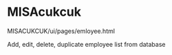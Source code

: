 # MISAcukcuk
MISACUKCUK/ui/pages/emloyee.html

Add, edit, delete, duplicate employee list from database

